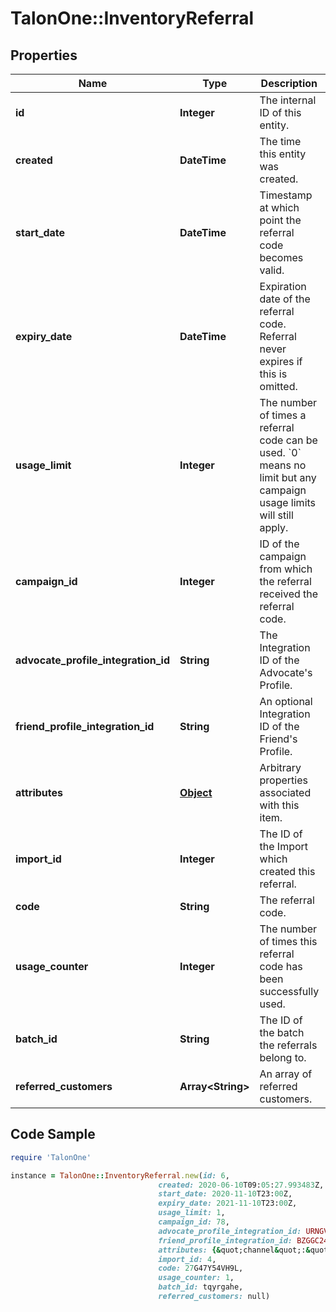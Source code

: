 # TalonOne::InventoryReferral

## Properties

Name | Type | Description | Notes
------------ | ------------- | ------------- | -------------
**id** | **Integer** | The internal ID of this entity. | 
**created** | **DateTime** | The time this entity was created. | 
**start_date** | **DateTime** | Timestamp at which point the referral code becomes valid. | [optional] 
**expiry_date** | **DateTime** | Expiration date of the referral code. Referral never expires if this is omitted. | [optional] 
**usage_limit** | **Integer** | The number of times a referral code can be used. &#x60;0&#x60; means no limit but any campaign usage limits will still apply.  | 
**campaign_id** | **Integer** | ID of the campaign from which the referral received the referral code. | 
**advocate_profile_integration_id** | **String** | The Integration ID of the Advocate&#39;s Profile. | 
**friend_profile_integration_id** | **String** | An optional Integration ID of the Friend&#39;s Profile. | [optional] 
**attributes** | [**Object**](.md) | Arbitrary properties associated with this item. | [optional] 
**import_id** | **Integer** | The ID of the Import which created this referral. | [optional] 
**code** | **String** | The referral code. | 
**usage_counter** | **Integer** | The number of times this referral code has been successfully used. | 
**batch_id** | **String** | The ID of the batch the referrals belong to. | [optional] 
**referred_customers** | **Array&lt;String&gt;** | An array of referred customers. | 

## Code Sample

```ruby
require 'TalonOne'

instance = TalonOne::InventoryReferral.new(id: 6,
                                 created: 2020-06-10T09:05:27.993483Z,
                                 start_date: 2020-11-10T23:00Z,
                                 expiry_date: 2021-11-10T23:00Z,
                                 usage_limit: 1,
                                 campaign_id: 78,
                                 advocate_profile_integration_id: URNGV8294NV,
                                 friend_profile_integration_id: BZGGC2454PA,
                                 attributes: {&quot;channel&quot;:&quot;web&quot;},
                                 import_id: 4,
                                 code: 27G47Y54VH9L,
                                 usage_counter: 1,
                                 batch_id: tqyrgahe,
                                 referred_customers: null)
```


